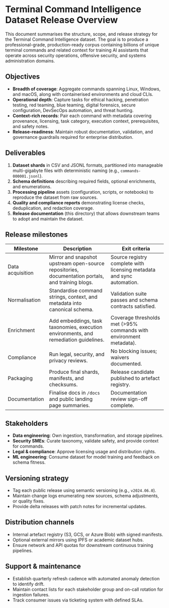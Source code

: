 # Terminal Command Intelligence Dataset Release Overview

This document summarises the structure, scope, and release strategy for the Terminal Command Intelligence dataset. The goal is to produce a professional-grade, production-ready corpus containing billions of unique terminal commands and related context for training AI assistants that operate across security operations, offensive security, and systems administration domains.

## Objectives

- **Breadth of coverage**: Aggregate commands spanning Linux, Windows, and macOS, along with containerised environments and cloud CLIs.
- **Operational depth**: Capture tasks for ethical hacking, penetration testing, red teaming, blue teaming, digital forensics, secure configuration, DevSecOps automation, and threat hunting.
- **Context-rich records**: Pair each command with metadata covering provenance, licensing, task category, execution context, prerequisites, and safety notes.
- **Release-readiness**: Maintain robust documentation, validation, and governance guardrails required for enterprise distribution.

## Deliverables

1. **Dataset shards** in CSV and JSONL formats, partitioned into manageable multi-gigabyte files with deterministic naming (e.g., `commands-000001.jsonl`).
2. **Schema definitions** describing required fields, optional enrichments, and enumerations.
3. **Processing pipeline** assets (configuration, scripts, or notebooks) to reproduce the dataset from raw sources.
4. **Quality and compliance reports** demonstrating license checks, deduplication, and redaction coverage.
5. **Release documentation** (this directory) that allows downstream teams to adopt and maintain the dataset.

## Release milestones

| Milestone | Description | Exit criteria |
|-----------|-------------|---------------|
| Data acquisition | Mirror and snapshot upstream open-source repositories, documentation portals, and training blogs. | Source registry complete with licensing metadata and sync automation. |
| Normalisation | Standardise command strings, context, and metadata into canonical schema. | Validation suite passes and schema contracts satisfied. |
| Enrichment | Add embeddings, task taxonomies, execution environments, and remediation guidelines. | Coverage thresholds met (>95% commands with environment metadata). |
| Compliance | Run legal, security, and privacy reviews. | No blocking issues; waivers documented. |
| Packaging | Produce final shards, manifests, and checksums. | Release candidate published to artefact registry. |
| Documentation | Finalise docs in `/docs` and public landing page summaries. | Documentation review sign-off complete. |

## Stakeholders

- **Data engineering**: Own ingestion, transformation, and storage pipelines.
- **Security SMEs**: Curate taxonomy, validate safety, and provide context for commands.
- **Legal & compliance**: Approve licensing usage and distribution rights.
- **ML engineering**: Consume dataset for model training and feedback on schema fitness.

## Versioning strategy

- Tag each public release using semantic versioning (e.g., `v2024.06.0`).
- Maintain change logs enumerating new sources, schema adjustments, or quality fixes.
- Provide delta releases with patch notes for incremental updates.

## Distribution channels

- Internal artefact registry (S3, GCS, or Azure Blob) with signed manifests.
- Optional external mirrors using IPFS or academic dataset hubs.
- Ensure network and API quotas for downstream continuous training pipelines.

## Support & maintenance

- Establish quarterly refresh cadence with automated anomaly detection to identify drift.
- Maintain contact lists for each stakeholder group and on-call rotation for ingestion failures.
- Track consumer issues via ticketing system with defined SLAs.


